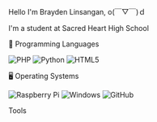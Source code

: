 Hello I'm Brayden Linsangan, o(￣▽￣)ｄ

I'm a student at Sacred Heart High School

💾 Programming Languages

![PHP](https://img.shields.io/badge/php-%23777BB4.svg?style=for-the-badge&logo=php&logoColor=white) ![Python](https://img.shields.io/badge/python-3670A0?style=for-the-badge&logo=python&logoColor=ffdd54) ![HTML5](https://img.shields.io/badge/html5-%23E34F26.svg?style=for-the-badge&logo=html5&logoColor=white)

🖥 Operating Systems

![Raspberry Pi](https://img.shields.io/badge/-RaspberryPi-C51A4A?style=for-the-badge&logo=Raspberry-Pi) ![Windows](https://img.shields.io/badge/Windows-0078D6?style=for-the-badge&logo=windows&logoColor=white) ![GitHub](https://img.shields.io/badge/github-%23121011.svg?style=for-the-badge&logo=github&logoColor=white)

Tools

